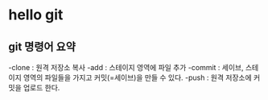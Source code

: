 # hello git

## git 명령어 요약

-clone : 원격 저장소 복사
-add : 스테이지 영역에 파일 추가
-commit : 세이브, 스테이지 영역의 파일들을 가지고 커밋(=세이브)을 만들 수 있다.
-push : 원격 저장소에 커밋을 업로드 한다.